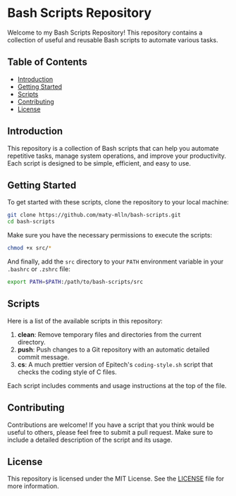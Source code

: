 # Bash Scripts Repository

Welcome to my Bash Scripts Repository! This repository contains a collection of useful and reusable Bash scripts to automate various tasks.

## Table of Contents

- [Introduction](#introduction)
- [Getting Started](#getting-started)
- [Scripts](#scripts)
- [Contributing](#contributing)
- [License](#license)

## Introduction

This repository is a collection of Bash scripts that can help you automate repetitive tasks, manage system operations, and improve your productivity. Each script is designed to be simple, efficient, and easy to use.

## Getting Started

To get started with these scripts, clone the repository to your local machine:

```bash
git clone https://github.com/maty-mlln/bash-scripts.git
cd bash-scripts
```

Make sure you have the necessary permissions to execute the scripts:

```bash
chmod +x src/*
```

And finally, add the `src` directory to your `PATH` environment variable in your `.bashrc` or `.zshrc` file:

```bash
export PATH=$PATH:/path/to/bash-scripts/src
```

## Scripts

Here is a list of the available scripts in this repository:

1. **clean**: Remove temporary files and directories from the current directory.
2. **push**: Push changes to a Git repository with an automatic detailed commit message.
3. **cs**: A much prettier version of Epitech's `coding-style.sh` script that checks the coding style of C files.

Each script includes comments and usage instructions at the top of the file.

## Contributing

Contributions are welcome! If you have a script that you think would be useful to others, please feel free to submit a pull request. Make sure to include a detailed description of the script and its usage.

## License

This repository is licensed under the MIT License. See the [LICENSE](LICENSE) file for more information.
